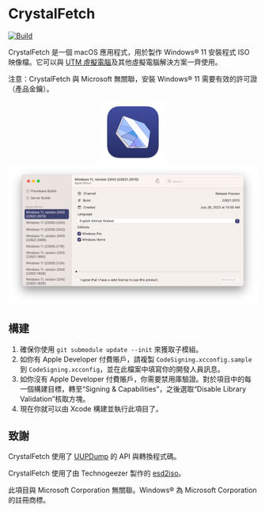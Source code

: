 CrystalFetch
============
[![Build](https://github.com/TuringSoftware/CrystalFetch/workflows/Build/badge.svg?branch=main&event=push)][1]

CrystalFetch 是一個 macOS 應用程式，用於製作 Windows® 11 安裝程式 ISO 映像檔。它可以與 [UTM 虛擬電腦][3]及其他虛擬電腦解決方案一齊使用。

注意：CrystalFetch 與 Microsoft 無關聯，安裝 Windows® 11 需要有效的許可證（產品金鑰）。

<p align="center">
  <img alt="CrystalFetch logo" src="Source/Assets.xcassets/AppIcon.appiconset/icon_128x128.png" srcset="Source/Assets.xcassets/AppIcon.appiconset/icon_128x128@2x@2x.png 2x" /><br />
  <img alt="CrystalFetch screenshot" src="Extras/screen.png" />
</p>

構建
--------
1. 確保你使用 `git submodule update --init` 來獲取子模組。
2. 如你有 Apple Developer 付費賬戶，請複製 `CodeSigning.xcconfig.sample` 到 `CodeSigning.xcconfig`，並在此檔案中填寫你的開發人員訊息。
3. 如你沒有 Apple Developer 付費賬戶，你需要禁用庫驗證。對於項目中的每一個構建目標，轉至“Signing & Capabilities”，之後選取“Disable Library Validation”核取方塊。
4. 現在你就可以由 Xcode 構建並執行此項目了。

致謝
-------
CrystalFetch 使用了 [UUPDump][3] 的 API 與轉換程式碼。

CrystalFetch 使用了由 Technogeezer 製作的 [esd2iso][4]。

此項目與 Microsoft Corporation 無關聯。Windows® 為 Microsoft Corporation 的註冊商標。

  [1]: https://github.com/TuringSoftware/CrystalFetch/actions?query=event%3Arelease+workflow%3ABuild
  [2]: https://mac.getutm.app
  [3]: https://uupdump.net
  [4]: https://communities.vmware.com/t5/VMware-Fusion-Documents/w11arm-esd2iso-a-utility-to-create-Windows-11-ARM-ISOs-from/ta-p/2957381
